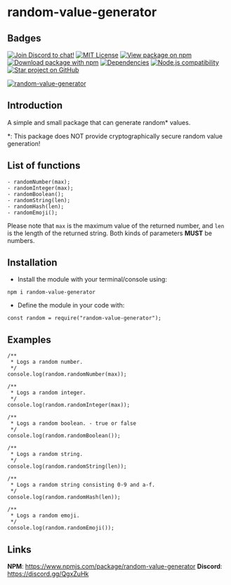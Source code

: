 # random-value-generator

## Badges

[![Join Discord to chat!](https://discordapp.com/api/guilds/519513445721178133/embed.png)](https://discord.gg/QgxZuHk) [![MIT License](https://img.shields.io/badge/license-MIT-0366d6.svg?longCache=true&style=flat-square)](/LICENSE) [![View package on npm](https://img.shields.io/npm/v/random-value-generator.svg?longCache=true&style=flat-square&logo=npm&color=cb3837) ![Download package with npm](https://img.shields.io/npm/dt/random-value-generator.svg?longCache=true&style=flat-square&logo=npm&color=cb3837)](https://www.npmjs.com/package/random-value-generator) [![Dependencies](https://img.shields.io/david/vanishedvan/random-value-generator.svg?longCache=true&style=flat-square)](https://david-dm.org/vanishedvan/random-value-generator) [![Node.js compatibility](https://img.shields.io/node/v/random-value-generator.svg?longCache=true&style=flat-square&logo=node.js&color=026e00)](https://nodejs.org/) [![Star project on GitHub](https://img.shields.io/github/stars/vanishedvan/random-value-generator.svg?longCache=true&style=social)](https://github.com/vanishedvan/random-value-generator)

[![random-value-generator](https://nodei.co/npm/random-value-generator.png?downloads=true&downloadRank=true&stars=true)](https://www.npmjs.com/package/random-value-generator)

## Introduction

A simple and small package that can generate random\* values.

\*: This package does NOT provide cryptographically secure random value generation!

## List of functions

```
- randomNumber(max);
- randomInteger(max);
- randomBoolean();
- randomString(len);
- randomHash(len);
- randomEmoji();
```

Please note that `max` is the maximum value of the returned number, and `len` is the length of the returned string. Both kinds of parameters **MUST** be numbers.

## Installation

* Install the module with your terminal/console using:
```
npm i random-value-generator
```

* Define the module in your code with:
```
const random = require("random-value-generator");
```

## Examples

```
/**
 * Logs a random number.
 */
console.log(random.randomNumber(max));

/**
 * Logs a random integer.
 */
console.log(random.randomInteger(max));

/**
 * Logs a random boolean. - true or false
 */
console.log(random.randomBoolean());

/**
 * Logs a random string.
 */
console.log(random.randomString(len));

/**
 * Logs a random string consisting 0-9 and a-f.
 */
console.log(random.randomHash(len));

/**
 * Logs a random emoji.
 */
console.log(random.randomEmoji());
```

## Links

**NPM**: https://www.npmjs.com/package/random-value-generator
**Discord**: https://discord.gg/QgxZuHk
